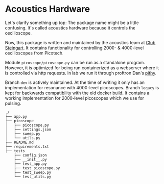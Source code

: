 # Acoustics Hardware

Let's clarify something up top: The package name might be a little confusing. It's called acoustics hardware because it controls the oscilloscope.

Now, this package is written and maintained by the acoustics team at [Club Steingart](https://lab.dansteingart.com/). It contains functionality for controlling 2000- & 4000-level oscilloscopes from Picotech.

Module `picoscope/picoscope.py` can be run as a standalone program. However, it is optimized for being run containerized as a webserver where it is controlled via http requests. In lab we run it through proftron Dan's [pithy](https://github.com/steingart/pithy).

Branch `dev` is actively maintained. At the time of writing it only has an implementation for resonance with 4000-level picoscopes. Branch `legacy` is kept for backwards compatibility with the old docker build. It contains a working implementation for 2000-level picoscopes which we use for pulsing. 

```
./
├── app.py
├── picoscope
│   ├── picoscope.py
│   ├── settings.json
│   ├── sweep.py
│   └── utils.py
├── README.md
├── requirements.txt
├── tests
    ├── config.json
    ├── __init__.py
    ├── test_app.py
    ├── test_picoscope.py
    ├── test_sweep.py
    └── test_utils.py

```

